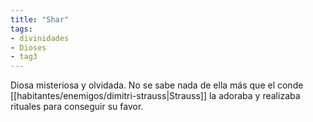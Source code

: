 ```yaml
---
title: "Shar"
tags:
- divinidades
- Dioses
- tag3
---
```

Diosa misteriosa y olvidada. No se sabe nada de ella más que el conde [[habitantes/enemigos/dimitri-strauss|Strauss]] la adoraba y realizaba rituales para conseguir su favor.